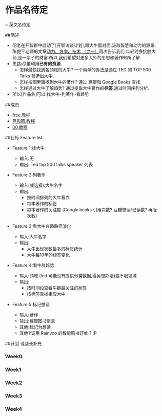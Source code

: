 # 作品名待定
~ 英文名待定

##简述
- 阳老在开智群中启动了[开智访谈计划],跟大牛面对面,汲取智慧和动力的源泉.陈虎平老师的文章[动力、方向、技术 （之一）](http://weibo.com/p/1001603836012089489228)再次告诉我们,年轻时多接触大师,是一辈子的财富.所以,我们希望对更多大师的思想和著作有所了解.
- 思路:尽量利用**已有的资源**. 
	+ 怎样最快找到各领域的大牛? 一个简单的办法是通过 TED 的 TOP 500 Talks 筛选出大牛. 
	+ 怎样按图索骥找到大牛的著作? 通过 豆瓣和 Google Books 查找.
	+ 怎样通过大牛了解趋势? 通过提取大牛著作的**标签**,通过时间序列分析.
- 所以[作品名]可以:找大牛-列著作-看趋势


##成员
- [free](https://github.com/csufuyi),[教程](http://csufuyi.gitbooks.io/python-startup/content/)
- [弓和箭](https://github.com/badboy315),[教程](http://badboy315.gitbooks.io/pythoncamp0/content/)
- [00](https://github.com/kidult00),[教程](http://kidult00.gitbooks.io/kidult-s-python-book/content/)

##目标
Feature list:

- Feature 1:找大牛
	+ 输入:无
	+ 输出: Ted top 500 talks speaker 列表
	
- Feature 2:列著作
	+ 输入(或选择):大牛名字
	+ 输出:
		- 按时间排列的大牛著作
		- 每本著作的标签
		- 每本著作的关注度 (Google books 引用次数? 豆瓣想读/已读数? 再版次数)


- Feature 3:看大牛兴趣路径演化
	+ 输入:大牛名字
	+ 输出:	
		- 大牛出现次数最多的标签统计
		- 大牛每10年的标签变化

- Feature 4:看牛群趋势
	+ 输入:领域 (ted 可能没有提供分类数据,得另想办法)或不限领域
	+ 输出:
		- 按时间段查看牛群最关注的标签
		- 按标签查找相应大牛

- Feature 5:标记想读
	+ 输入:著作
	+ 输出:豆瓣图书信息
	+ 其他:标记为想读
	+ 其他1:调用 Rainvoo 的智能购书订单 ? :P

##计划
请腿长补充

### Week0
### Week1
### Week2
### Week3
### Week4